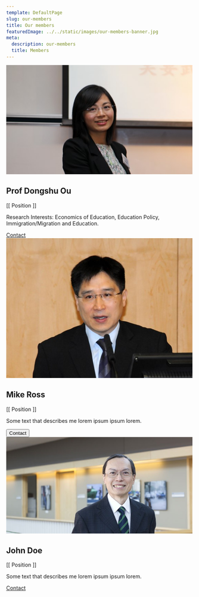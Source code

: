 ```yaml
---
template: DefaultPage
slug: our-members
title: Our members
featuredImage: ../../static/images/our-members-banner.jpg
meta:
  description: our-members
  title: Members
---
```


<div class="row">
  <div class="column">
    <div class="card">
      <img src="../../static/images/ou-dongshu.jpg" alt="dongshu.o" style="width:500px">
      <div class="container">
        <h2>Prof Dongshu Ou</h2>
        <p class="title">[[ Position ]]</p>
        <p>Research Interests: Economics of Education, Education Policy, Immigration/Migration and Education.</p>
        <!-- <p>dongshu@cuhk.edu.hk</p> -->
        <a class="button" href="mailto:dongshu@cuhk.edu.hk">Contact</a>
      </div>
    </div>
  </div>

  <div class="column">
    <div class="card">
      <img src="../../static/images/wong-stephen.jpg" alt="stephen.w" style="width:500px">
      <div class="container">
        <h2>Mike Ross</h2>
        <p class="title">[[ Position ]]</p>
        <p>Some text that describes me lorem ipsum ipsum lorem.</p>
        <!-- <p>example@example.com</p> -->
        <a class="button" href="mailto:dongshu@cuhk.edu.hk"><button>Contact</button></a>
      </div>
    </div>
  </div>
  
  <div class="column">
    <div class="card">
      <img src="../../static/images/wong-kenneth.jpg" alt="kenneth.w" style="width:500px">
      <div class="container">
        <h2>John Doe</h2>
        <p class="title">[[ Position ]]</p>
        <p>Some text that describes me lorem ipsum ipsum lorem.</p>
        <!-- <p>example@example.com</p> -->
        <a class="button" href="mailto:dongshu@cuhk.edu.hk">Contact</a>
      </div>
    </div>
  </div>
</div>

